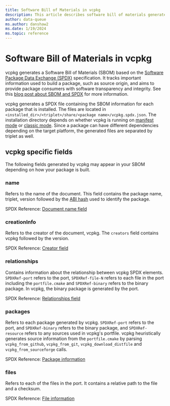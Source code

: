 ```yaml
---
title: Software Bill of Materials in vcpkg
description: This article describes software bill of materials generated by vcpkg.
author: data-queue
ms.author: danshaw2
ms.date: 1/19/2024
ms.topic: reference
---
```


# Software Bill of Materials in vcpkg

vcpkg generates a Software Bill of Materials (SBOM) based on the [Software
Package Data Exchange (SPDX)](https://spdx.github.io/spdx-spec/v2.3/)
specification. It tracks important information used to build a package, such as
source origin, and aims to provide package consumers with software transparency
and integrity. See this [blog post about SBOM and
SPDX](https://devblogs.microsoft.com/engineering-at-microsoft/generating-software-bills-of-materials-sboms-with-spdx-at-microsoft/)
for more information.

vcpkg generates a SPDX file containing the SBOM information for each package
that is installed. The files are located in
`<installed_dir>/<triplet>/share/<package name>/vcpkg.spdx.json`. The
installation directory depends on whether vcpkg is running on [manifest
mode](../concepts/manifest-mode.md) or [classic
mode](../concepts/classic-mode.md). Since a package can have different
dependencies depending on the target platform, the generated files are separated
by triplet as well.

## vcpkg specific fields
The following fields generated by vcpkg may appear in your SBOM depending on how your package is built.

### name
Refers to the name of the document. This field contains the package name, triplet, version followed by the [ABI hash](../reference/binarycaching.md#abi-hash) used to identify the package.

SPDX Reference: [Document name field](https://spdx.github.io/spdx-spec/v2.3/document-creation-information/#64-document-name-field)

### creationInfo
Refers to the creator of the document, vcpkg. The `creators` field contains vcpkg followed by the version.

SPDX Reference: [Creator field](https://spdx.github.io/spdx-spec/v2.3/document-creation-information/#68-creator-field)

### relationships
Contains information about the relationship between vcpkg SPDX elements. `SPDXRef-port` refers to the port, `SPDXRef-file-N` refers to each file in the port including the `portfile.cmake` and `SPDXRef-binary` refers to the binary package. In vcpkg, the binary package is generated by the port.

SPDX Reference: [Relationships field](https://spdx.github.io/spdx-spec/v2.3/relationships-between-SPDX-elements/)

### packages
Refers to each package generated by vcpkg. `SPDXRef-port` refers to the port, and `SPDXRef-binary` refers to the binary package, and `SPDXRef-resource` refers to any sources used in vcpkg's portfile. vcpkg heuristically generates source information from the `portfile.cmake` by parsing `vcpkg_from_github`, `vcpkg_from_git`, `vcpkg_download_distfile` and `vcpkg_from_sourceforge` calls.

SPDX Reference: [Package information](https://spdx.github.io/spdx-spec/v2.3/package-information/)

### files

Refers to each of the files in the port. It contains a relative path to the file and a checksum.

SPDX Reference: [File information](https://spdx.github.io/spdx-spec/v2.3/file-information/)
